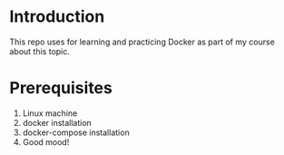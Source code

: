 # Introduction 
This repo uses for learning and practicing Docker as part of my course about this topic.

# Prerequisites
1. Linux machine
1. docker installation
1. docker-compose installation
1. Good mood!